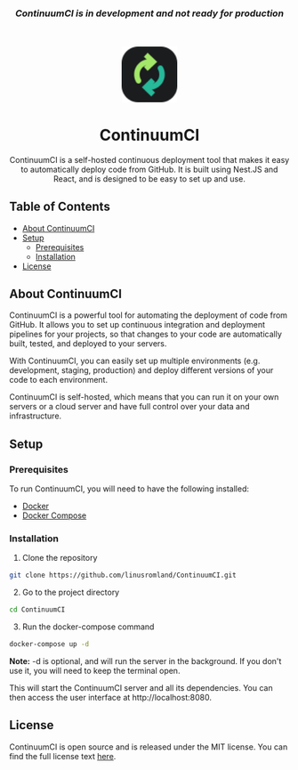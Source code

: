<div align="center" style="margin-bottom: 50px">

### **_ContinuumCI is in development and not ready for production_**

</div>

<div align="center">
	<div>
		<picture>
			<source media="(prefers-color-scheme: dark)" srcset="docs/logo.svg">
			<source media="(prefers-color-scheme: light)" srcset="docs/logo_dark.svg">
			<img alt="ContinuumCI logo" src="docs/logo_dark.svg" width="100" height="100">
		</picture>
    	<h1>ContinuumCI</h1>
    </div>
    <p>ContinuumCI is a self-hosted continuous deployment tool that makes it easy to automatically deploy code from GitHub. It is built using Nest.JS and React, and is designed to be easy to set up and use.</p>

</div>

## Table of Contents

-   [About ContinuumCI](#about-continuumci)
-   [Setup](#setup)
    -   [Prerequisites](#prerequisites)
    -   [Installation](#installation)
-   [License](#license)

## About ContinuumCI

ContinuumCI is a powerful tool for automating the deployment of code from GitHub. It allows you to set up continuous integration and deployment pipelines for your projects, so that changes to your code are automatically built, tested, and deployed to your servers.

With ContinuumCI, you can easily set up multiple environments (e.g. development, staging, production) and deploy different versions of your code to each environment.

ContinuumCI is self-hosted, which means that you can run it on your own servers or a cloud server and have full control over your data and infrastructure.

## Setup

### Prerequisites

To run ContinuumCI, you will need to have the following installed:

-   [Docker](https://docs.docker.com/get-docker/)
-   [Docker Compose](https://docs.docker.com/compose/install/)

### Installation

1. Clone the repository

```bash
git clone https://github.com/linusromland/ContinuumCI.git
```

2. Go to the project directory

```bash
cd ContinuumCI
```

3. Run the docker-compose command

```bash
docker-compose up -d
```

**Note:** -d is optional, and will run the server in the background. If you don't use it, you will need to keep the terminal open.

This will start the ContinuumCI server and all its dependencies. You can then access the user interface at http://localhost:8080.

## License

ContinuumCI is open source and is released under the MIT license. You can find the full license text [here](LICENSE).
